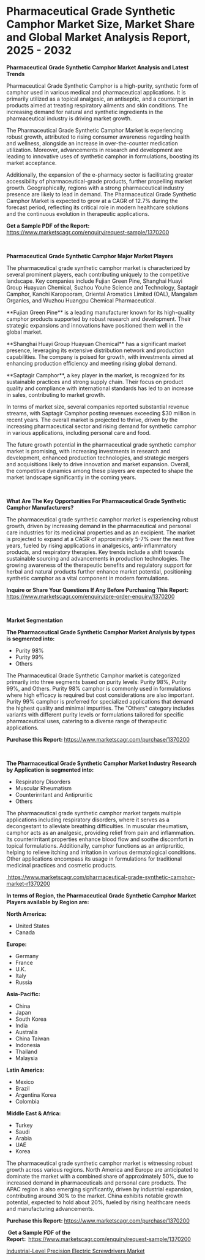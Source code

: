 <p><h1>Pharmaceutical Grade Synthetic Camphor Market Size, Market Share and Global Market Analysis Report, 2025 - 2032</h1></p><p><strong>Pharmaceutical Grade Synthetic Camphor Market Analysis and Latest Trends</strong></p>
<p><p>Pharmaceutical Grade Synthetic Camphor is a high-purity, synthetic form of camphor used in various medical and pharmaceutical applications. It is primarily utilized as a topical analgesic, an antiseptic, and a counterpart in products aimed at treating respiratory ailments and skin conditions. The increasing demand for natural and synthetic ingredients in the pharmaceutical industry is driving market growth.</p><p>The Pharmaceutical Grade Synthetic Camphor Market is experiencing robust growth, attributed to rising consumer awareness regarding health and wellness, alongside an increase in over-the-counter medication utilization. Moreover, advancements in research and development are leading to innovative uses of synthetic camphor in formulations, boosting its market acceptance.</p><p>Additionally, the expansion of the e-pharmacy sector is facilitating greater accessibility of pharmaceutical-grade products, further propelling market growth. Geographically, regions with a strong pharmaceutical industry presence are likely to lead in demand. The Pharmaceutical Grade Synthetic Camphor Market is expected to grow at a CAGR of 12.7% during the forecast period, reflecting its critical role in modern healthcare solutions and the continuous evolution in therapeutic applications.</p></p>
<p><strong>Get a Sample PDF of the Report:&nbsp;</strong> <a href="https://www.marketscagr.com/enquiry/request-sample/1370200?utm_campaign=2893&utm_medium=2&utm_source=Github&utm_content=ia&utm_term=22032025&utm_id=pharmaceutical-grade-synthetic-camphor">https://www.marketscagr.com/enquiry/request-sample/1370200</a></p>
<p>&nbsp;</p>
<p><strong>Pharmaceutical Grade Synthetic Camphor Major Market Players</strong></p>
<p><p>The pharmaceutical grade synthetic camphor market is characterized by several prominent players, each contributing uniquely to the competitive landscape. Key companies include Fujian Green Pine, Shanghai Huayi Group Huayuan Chemical, Suzhou Youhe Science and Technology, Saptagir Camphor, Kanchi Karopooram, Oriental Aromatics Limited (OAL), Mangalam Organics, and Wuzhou Huangpu Chemical Pharmaceutical.</p><p>**Fujian Green Pine** is a leading manufacturer known for its high-quality camphor products supported by robust research and development. Their strategic expansions and innovations have positioned them well in the global market.</p><p>**Shanghai Huayi Group Huayuan Chemical** has a significant market presence, leveraging its extensive distribution network and production capabilities. The company is poised for growth, with investments aimed at enhancing production efficiency and meeting rising global demand.</p><p>**Saptagir Camphor**, a key player in the market, is recognized for its sustainable practices and strong supply chain. Their focus on product quality and compliance with international standards has led to an increase in sales, contributing to market growth.</p><p>In terms of market size, several companies reported substantial revenue streams, with Saptagir Camphor posting revenues exceeding $30 million in recent years. The overall market is projected to thrive, driven by the increasing pharmaceutical sector and rising demand for synthetic camphor in various applications, including personal care and food.</p><p>The future growth potential in the pharmaceutical grade synthetic camphor market is promising, with increasing investments in research and development, enhanced production technologies, and strategic mergers and acquisitions likely to drive innovation and market expansion. Overall, the competitive dynamics among these players are expected to shape the market landscape significantly in the coming years.</p></p>
<p>&nbsp;</p>
<p><strong>What Are The Key Opportunities For Pharmaceutical Grade Synthetic Camphor Manufacturers?</strong></p>
<p><p>The pharmaceutical grade synthetic camphor market is experiencing robust growth, driven by increasing demand in the pharmaceutical and personal care industries for its medicinal properties and as an excipient. The market is projected to expand at a CAGR of approximately 5-7% over the next five years, fueled by rising applications in analgesics, anti-inflammatory products, and respiratory therapies. Key trends include a shift towards sustainable sourcing and advancements in production technologies. The growing awareness of the therapeutic benefits and regulatory support for herbal and natural products further enhance market potential, positioning synthetic camphor as a vital component in modern formulations.</p></p>
<p><strong>Inquire or Share Your Questions If Any Before Purchasing This Report:</strong> <a href="https://www.marketscagr.com/enquiry/pre-order-enquiry/1370200?utm_campaign=2893&utm_medium=2&utm_source=Github&utm_content=ia&utm_term=22032025&utm_id=pharmaceutical-grade-synthetic-camphor">https://www.marketscagr.com/enquiry/pre-order-enquiry/1370200</a></p>
<p>&nbsp;</p>
<p><strong>Market Segmentation</strong></p>
<p><strong>The Pharmaceutical Grade Synthetic Camphor Market Analysis by types is segmented into:</strong></p>
<p><ul><li>Purity 98%</li><li>Purity 99%</li><li>Others</li></ul></p>
<p><p>The Pharmaceutical Grade Synthetic Camphor market is categorized primarily into three segments based on purity levels: Purity 98%, Purity 99%, and Others. Purity 98% camphor is commonly used in formulations where high efficacy is required but cost considerations are also important. Purity 99% camphor is preferred for specialized applications that demand the highest quality and minimal impurities. The "Others" category includes variants with different purity levels or formulations tailored for specific pharmaceutical uses, catering to a diverse range of therapeutic applications.</p></p>
<p><strong>Purchase this Report:&nbsp;</strong><a href="https://www.marketscagr.com/purchase/1370200?utm_campaign=2893&utm_medium=2&utm_source=Github&utm_content=ia&utm_term=22032025&utm_id=pharmaceutical-grade-synthetic-camphor">https://www.marketscagr.com/purchase/1370200</a></p>
<p>&nbsp;</p>
<p><strong>The Pharmaceutical Grade Synthetic Camphor Market Industry Research by Application is segmented into:</strong></p>
<p><ul><li>Respiratory Disorders</li><li>Muscular Rheumatism</li><li>Counterirritant and Antipruritic</li><li>Others</li></ul></p>
<p><p>The pharmaceutical grade synthetic camphor market targets multiple applications including respiratory disorders, where it serves as a decongestant to alleviate breathing difficulties. In muscular rheumatism, camphor acts as an analgesic, providing relief from pain and inflammation. Its counterirritant properties enhance blood flow and soothe discomfort in topical formulations. Additionally, camphor functions as an antipruritic, helping to relieve itching and irritation in various dermatological conditions. Other applications encompass its usage in formulations for traditional medicinal practices and cosmetic products.</p></p>
<p><a href="https://www.marketscagr.com/pharmaceutical-grade-synthetic-camphor-market-r1370200?utm_campaign=2893&utm_medium=2&utm_source=Github&utm_content=ia&utm_term=22032025&utm_id=pharmaceutical-grade-synthetic-camphor">&nbsp;https://www.marketscagr.com/pharmaceutical-grade-synthetic-camphor-market-r1370200</a></p>
<p><strong>In terms of Region, the Pharmaceutical Grade Synthetic Camphor Market Players available by Region are:</strong></p>
<p>
    <p> <strong> North America: </strong>
        <ul>
            <li>United States</li>
            <li>Canada</li>
        </ul>
        </p> 
    <p> <strong> Europe: </strong>
        <ul>
            <li>Germany</li>
            <li>France</li>
            <li>U.K.</li>
            <li>Italy</li>
            <li>Russia</li>
        </ul>
        </p> 
    <p> <strong> Asia-Pacific: </strong>
        <ul>
            <li>China</li>
            <li>Japan</li>
            <li>South Korea</li>
            <li>India</li>
            <li>Australia</li>
            <li>China Taiwan</li>
            <li>Indonesia</li>
            <li>Thailand</li>
            <li>Malaysia</li>
        </ul>
        </p> 
    <p> <strong> Latin America: </strong>
        <ul>
            <li>Mexico</li>
            <li>Brazil</li>
            <li>Argentina Korea</li>
            <li>Colombia</li>
        </ul>
        </p> 
    <p> <strong> Middle East & Africa: </strong>
        <ul>
            <li>Turkey</li>
            <li>Saudi</li>
            <li>Arabia</li>
            <li>UAE</li>
            <li>Korea</li>
        </ul>
    </p>
    </p>
<p><p>The pharmaceutical grade synthetic camphor market is witnessing robust growth across various regions. North America and Europe are anticipated to dominate the market with a combined share of approximately 50%, due to increased demand in pharmaceuticals and personal care products. The APAC region is also emerging significantly, driven by industrial expansion, contributing around 30% to the market. China exhibits notable growth potential, expected to hold about 20%, fueled by rising healthcare needs and manufacturing advancements.</p></p>
<p><strong>Purchase this Report: </strong><a href="https://www.marketscagr.com/purchase/1370200?utm_campaign=2893&utm_medium=2&utm_source=Github&utm_content=ia&utm_term=22032025&utm_id=pharmaceutical-grade-synthetic-camphor">https://www.marketscagr.com/purchase/1370200</a></p>
<p>&nbsp;<strong>Get a Sample PDF of the Report:&nbsp;&nbsp;</strong><a href="https://www.marketscagr.com/enquiry/request-sample/1370200?utm_campaign=2893&utm_medium=2&utm_source=Github&utm_content=ia&utm_term=22032025&utm_id=pharmaceutical-grade-synthetic-camphor">https://www.marketscagr.com/enquiry/request-sample/1370200</a></p>
<p><strong></strong></p>
<p><p><a href="https://github.com/balapopepi/Market-Research-Report-List-1/blob/main/industrial-level-precision-electric-screwdrivers-market.md?utm_campaign=2893&utm_medium=2&utm_source=Github&utm_content=ia&utm_term=22032025&utm_id=pharmaceutical-grade-synthetic-camphor">Industrial-Level Precision Electric Screwdrivers Market</a></p></p>